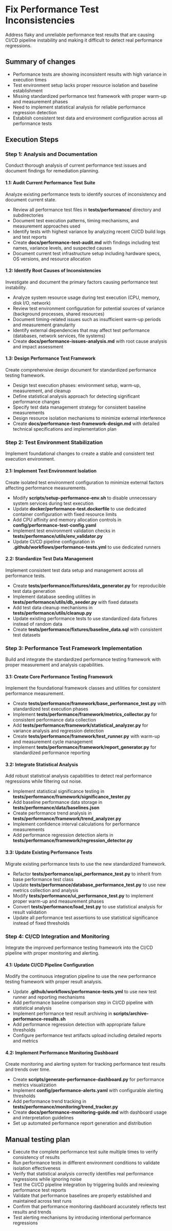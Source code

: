 # Fix Performance Test Inconsistencies
Address flaky and unreliable performance test results that are causing CI/CD pipeline instability and making it difficult to detect real performance regressions.

## Summary of changes
- Performance tests are showing inconsistent results with high variance in execution times
- Test environment setup lacks proper resource isolation and baseline establishment
- Missing standardized performance test framework with proper warm-up and measurement phases
- Need to implement statistical analysis for reliable performance regression detection
- Establish consistent test data and environment configuration across all performance tests

## Execution Steps

### Step 1: Analysis and Documentation
Conduct thorough analysis of current performance test issues and document findings for remediation planning.

#### 1.1: Audit Current Performance Test Suite
Analyze existing performance tests to identify sources of inconsistency and document current state.
- Review all performance test files in **tests/performance/** directory and subdirectories
- Document test execution patterns, timing mechanisms, and measurement approaches used
- Identify tests with highest variance by analyzing recent CI/CD build logs and test reports
- Create **docs/performance-test-audit.md** with findings including test names, variance levels, and suspected causes
- Document current test infrastructure setup including hardware specs, OS versions, and resource allocation

#### 1.2: Identify Root Causes of Inconsistencies
Investigate and document the primary factors causing performance test instability.
- Analyze system resource usage during test execution (CPU, memory, disk I/O, network)
- Review test environment configuration for potential sources of variance (background processes, shared resources)
- Document timing-related issues such as insufficient warm-up periods and measurement granularity
- Identify external dependencies that may affect test performance (databases, network services, file systems)
- Create **docs/performance-issues-analysis.md** with root cause analysis and impact assessment

#### 1.3: Design Performance Test Framework
Create comprehensive design document for standardized performance testing framework.
- Design test execution phases: environment setup, warm-up, measurement, and cleanup
- Define statistical analysis approach for detecting significant performance changes
- Specify test data management strategy for consistent baseline measurements
- Design resource isolation mechanisms to minimize external interference
- Create **docs/performance-test-framework-design.md** with detailed technical specifications and implementation plan

### Step 2: Test Environment Stabilization
Implement foundational changes to create a stable and consistent test execution environment.

#### 2.1: Implement Test Environment Isolation
Create isolated test environment configuration to minimize external factors affecting performance measurements.
- Modify **scripts/setup-performance-env.sh** to disable unnecessary system services during test execution
- Update **docker/performance-test.dockerfile** to use dedicated container configuration with fixed resource limits
- Add CPU affinity and memory allocation controls in **config/performance-test-config.yaml**
- Implement test environment validation checks in **tests/performance/utils/env_validator.py**
- Update CI/CD pipeline configuration in **.github/workflows/performance-tests.yml** to use dedicated runners

#### 2.2: Standardize Test Data Management
Implement consistent test data setup and management across all performance tests.
- Create **tests/performance/fixtures/data_generator.py** for reproducible test data generation
- Implement database seeding utilities in **tests/performance/utils/db_seeder.py** with fixed datasets
- Add test data cleanup mechanisms in **tests/performance/utils/cleanup.py**
- Update existing performance tests to use standardized data fixtures instead of random data
- Create **tests/performance/fixtures/baseline_data.sql** with consistent test datasets

### Step 3: Performance Test Framework Implementation
Build and integrate the standardized performance testing framework with proper measurement and analysis capabilities.

#### 3.1: Create Core Performance Testing Framework
Implement the foundational framework classes and utilities for consistent performance measurement.
- Create **tests/performance/framework/base_performance_test.py** with standardized test execution phases
- Implement **tests/performance/framework/metrics_collector.py** for consistent performance data collection
- Add **tests/performance/framework/statistical_analyzer.py** for variance analysis and regression detection
- Create **tests/performance/framework/test_runner.py** with warm-up and measurement cycle management
- Implement **tests/performance/framework/report_generator.py** for standardized performance reporting

#### 3.2: Integrate Statistical Analysis
Add robust statistical analysis capabilities to detect real performance regressions while filtering out noise.
- Implement statistical significance testing in **tests/performance/framework/significance_tester.py**
- Add baseline performance data storage in **tests/performance/data/baselines.json**
- Create performance trend analysis in **tests/performance/framework/trend_analyzer.py**
- Implement confidence interval calculations for performance measurements
- Add performance regression detection alerts in **tests/performance/framework/regression_detector.py**

#### 3.3: Update Existing Performance Tests
Migrate existing performance tests to use the new standardized framework.
- Refactor **tests/performance/api_performance_test.py** to inherit from base performance test class
- Update **tests/performance/database_performance_test.py** to use new metrics collection and analysis
- Modify **tests/performance/ui_performance_test.py** to implement proper warm-up and measurement phases
- Convert **tests/performance/load_test.py** to use statistical analysis for result validation
- Update all performance test assertions to use statistical significance instead of fixed thresholds

### Step 4: CI/CD Integration and Monitoring
Integrate the improved performance testing framework into the CI/CD pipeline with proper monitoring and alerting.

#### 4.1: Update CI/CD Pipeline Configuration
Modify the continuous integration pipeline to use the new performance testing framework with proper result analysis.
- Update **.github/workflows/performance-tests.yml** to use new test runner and reporting mechanisms
- Add performance baseline comparison step in CI/CD pipeline with statistical analysis
- Implement performance test result archiving in **scripts/archive-performance-results.sh**
- Add performance regression detection with appropriate failure thresholds
- Configure performance test artifacts upload including detailed reports and metrics

#### 4.2: Implement Performance Monitoring Dashboard
Create monitoring and alerting system for tracking performance test results and trends over time.
- Create **scripts/generate-performance-dashboard.py** for performance metrics visualization
- Implement **config/performance-alerts.yaml** with configurable alerting thresholds
- Add performance trend tracking in **tests/performance/monitoring/trend_tracker.py**
- Create **docs/performance-monitoring-guide.md** with dashboard usage and interpretation guidelines
- Set up automated performance report generation and distribution

## Manual testing plan
- Execute the complete performance test suite multiple times to verify consistency of results
- Run performance tests in different environment conditions to validate isolation effectiveness
- Verify that statistical analysis correctly identifies real performance regressions while ignoring noise
- Test the CI/CD pipeline integration by triggering builds and reviewing performance test reports
- Validate that performance baselines are properly established and maintained across test runs
- Confirm that performance monitoring dashboard accurately reflects test results and trends
- Test alerting mechanisms by introducing intentional performance regressions